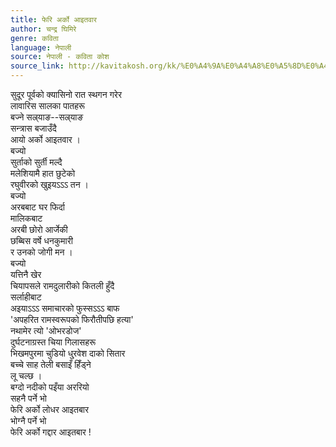 ```yaml
---
title: फेरि अर्को आइतवार
author: चन्द्र घिमिरे
genre: कविता
language: नेपाली
source: नेपाली - कविता कोश
source_link: http://kavitakosh.org/kk/%E0%A4%9A%E0%A4%A8%E0%A5%8D%E0%A4%A6%E0%A5%8D%E0%A4%B0_%E0%A4%98%E0%A4%BF%E0%A4%AE%E0%A4%BF%E0%A4%B0%E0%A5%87
---
```


सुदूर पूर्वको क्यासिनो रात स्थगन गरेर  
लावारिस सालका पातहरू  
बज्ने सल्र्याङ--सल्र्याङ  
सन्त्रास बजाउँदै  
आयो अर्को आइतवार ।  
बज्यो  
सुर्ताको सुर्ती मल्दै  
मलेशियामै हात छुटेको  
रघुवीरको खुइयऽऽऽ तन ।  
बज्यो  
अरबबाट घर फिर्दा  
मालिकबाट  
अरबी छोरो आर्जेकी  
छब्बिस वर्षे धनकुमारी  
र उनको जोगी मन ।  
बज्यो  
यत्तिनै खेर  
चियापसले रामदुलारीको कितली हुँदै  
सर्लाहीबाट  
अइयाऽऽऽ समाचारको फुस्सऽऽऽ बाफ  
'अपहरित रामस्वरूपको फिरौतीपछि हत्या'  
नथामेर त्यो 'ओभरडोज'  
दुर्घटनाग्रस्त चिया गिलासहरू  
भिखमपुरमा चुडियो धु्रवेश दाको सितार  
बच्चे साह तेली बसाइँ हिँड्ने  
लू चल्छ ।  
बग्दो नदीको पइँया अररियो  
सहनै पर्ने भो  
फेरि अर्को लोधर आइतबार  
भोग्नै पर्ने भो  
फेरि अर्को गद्दार आइतबार !
